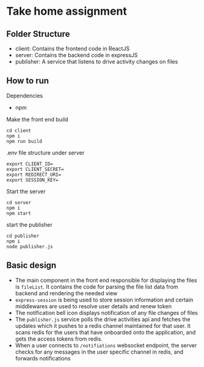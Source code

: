 # Take home assignment

## Folder Structure
- client: Contains the frontend code in ReactJS
- server: Contains the backend code in expressJS
- publisher: A service that listens to drive activity changes on files

## How to run
Dependencies
- npm

Make the front end build
```
cd client
npm i
npm run build
```

.env file structure under server
```
export CLIENT_ID=
export CLIENT_SECRET=
export REDIRECT_URI=
export SESSION_KEY=
```
Start the server
```
cd server
npm i
npm start
```
start the publisher
```
cd publisher
npm i
node publisher.js
```

## Basic design
- The main component in the front end responsible for displaying the files is `fileList`. It contains the code for parsing the file list data from backend and rendering the needed view
-  `express-session` is being used to store session information and certain middlewares are used to resolve user details and renew token
 - The notification bell icon displays notification of any file changes of files
 - The `publisher.js` service polls the drive activities api and fetches the updates which it pushes to a redis channel maintained for that user. It scans redis for the users that have onboarded onto the application, and gets the access tokens from redis.
- When a user connects to `/notifiations` websocket endpoint, the server checks for any messages in the user specific channel in redis, and forwards notifications 
